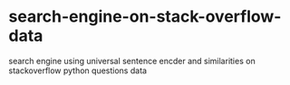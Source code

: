 # search-engine-on-stack-overflow-data
search engine using universal sentence encder and similarities on stackoverflow python questions data
